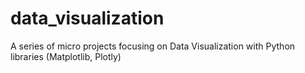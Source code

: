 # data_visualization
A series of micro projects focusing on Data Visualization with Python libraries (Matplotlib, Plotly)

